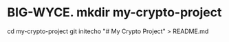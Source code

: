 # BIG-WYCE.  mkdir my-crypto-project
cd my-crypto-project
git initecho "# My Crypto Project" > README.md
